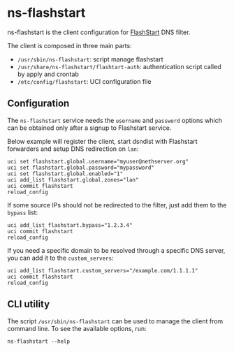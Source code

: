 # ns-flashstart

ns-flashstart is the client configuration for [FlashStart](https://flashstart.com) DNS filter.

The client is composed in three main parts:

- `/usr/sbin/ns-flashstart`: script manage flashstart
- `/usr/share/ns-flashstart/flashtart-auth`: authentication script called by apply and crontab
- `/etc/config/flashstart`: UCI configuration file

## Configuration

The `ns-flashstart` service needs the `username` and `password` options which can be obtained
only after a signup to Flashstart service.

Below example will register the client, start dsndist with Flashstart forwarders and setup DNS redirection on `lan`:

```
uci set flashstart.global.username="myuser@nethserver.org"
uci set flashstart.global.password="mypassword"
uci set flashstart.global.enabled="1"
uci add_list flashstart.global.zones="lan"
uci commit flashstart
reload_config
```

If some source IPs should not be redirected to the filter, just add them to the `bypass` list:

```
uci add_list flashstart.bypass="1.2.3.4"
uci commit flashstart
reload_config
```

If you need a specific domain to be resolved through a specific DNS server, you can add it to the `custom_servers`:

```
uci add_list flashstart.custom_servers="/example.com/1.1.1.1"
uci commit flashstart
reload_config
```

## CLI utility

The script `/usr/sbin/ns-flashstart` can be used to manage the client from command line. To see the
available options, run:

```
ns-flashstart --help
```
